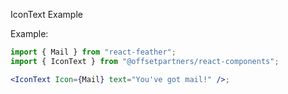 IconText Example

Example:

```jsx
import { Mail } from "react-feather";
import { IconText } from "@offsetpartners/react-components";

<IconText Icon={Mail} text="You've got mail!" />;
```
